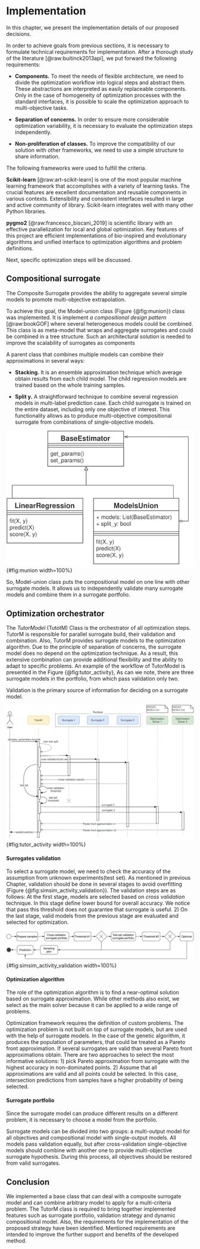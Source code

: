 Implementation
==============

In this chapter, we present the implementation details of our proposed
decisions.

In order to achieve goals from previous sections, it is necessary
to formulate technical requirements for implementation. After a thorough
study of the literature [@raw:buitinck2013api], we put forward the following
requirements:

-   **Components.** To meet the needs of flexible architecture, we need
    to divide the optimization workflow into logical steps and abstract
    them. These abstractions are interpreted as easily replaceable
    components. Only in the case of homogeneity of optimization
    processes with the standard interfaces, it is possible to scale the
    optimization approach to multi-objective tasks.

-   **Separation of concerns.** In order to ensure more considerable
    optimization variability, it is necessary to evaluate the
    optimization steps independently.

-   **Non-proliferation of classes.** To improve the compatibility of
    our solution with other frameworks, we need to use a simple
    structure to share information.

The following frameworks were used to fulfill the criteria.

**Scikit-learn** [@raw:art-scikit-learn] is one of the most popular machine
learning framework that accomplishes with a variety of learning tasks.
The crucial features are excellent documentation and reusable components
in various contexts. Extensibility and consistent interfaces resulted in
large and active community of library. Scikit-learn integrates well with
many other Python libraries.

**pygmo2** [@raw:francesco_biscani_2019] is scientific library with an
effective parallelization for local and global optimization. Key
features of this project are efficient implementations of bio-inspired
and evolutionary algorithms and unified interface to optimization
algorithms and problem definitions.

Next, specific optimization steps will be discussed.

Compositional surrogate
-----------------------

The Composite Surrogate provides the ability to aggregate several simple
models to promote multi-objective extrapolation.

To achieve this goal, the Model-union class (Figure {@fig:munion})
class was implemented. It is implement *a compositional design pattern*
[@raw:bookGOF] where several heterogeneous models could be combined. This
class is as meta-model that wraps and aggregate surrogates and could be
combined in a tree structure. Such an architectural solution is needed
to improve the scalability of surrogates as components

A parent class that combines multiple models can combine their
approximations in several ways:

-   **Stacking.** It is an ensemble approximation technique which
    average obtain results from each child model. The child regression
    models are trained based on the whole training samples.

-   **Split y.** A straightforward technique to combine several
    regression models in multi-label prediction case. Each child
    surrogate is trained on the entire dataset, including only one
    objective of interest. This functionality allows as to produce
    multi-objective compositional surrogate from combinations of
    single-objective models.

![Class diagram of ModelsUnion](images/munion_class.svg){#fig:munion width=100%}

So, Model-union class puts the compositional model on one line with
other surrogate models. It allows us to independently validate many
surrogate models and combine them in a surrogate portfolio.

Optimization orchestrator
-------------------------

The *TutorModel* (TutotM) Class is the orchestrator of all optimization
steps. TutorM is responsible for parallel surrogate build, their
validation and combination. Also, TutorM provides surrogate models to
the optimization algorithm. Due to the principle of separation of
concerns, the surrogate model does no depend on the optimization
technique. As a result, this extensive combination can provide
additional flexibility and the ability to adapt to specific problems. An
example of the workflow of TutorModel is presented in the Figure
{@fig:tutor_activity}, As can we note, there are three surrogate
models in the portfolio, from which pass validation only two.

Validation is the primary source of information for deciding on a
surrogate model.

![Optimization iteration with three surrogate models and two optimizers](images/portfolio_validation_solv.svg){#fig:tutor_activity width=100%}

#### Surrogates validation

To select a surrogate model, we need to check the accuracy of the
assumption from unknown experiments(test set). As mentioned in previous
Chapter, validation should be done in several stages to
avoid overfitting (Figure {@fig:simsim_activity_validation}). The
validation steps are as follows: At the first stage, models are selected
based on *cross validation* technique. In this stage define lower bound
for overall accuracy. We notice that pass this threshold does not
guarantee that surrogate is useful. 2) On the last stage, valid models
from the previous stage are evaluated and selected for optimization.

![General optimization workflow for model-based optimization iteration with validation in two stages.](images/simsim_activity_workflow.svg){#fig:simsim_activity_validation width=100%}

#### Optimization algorithm

The role of the optimization algorithm is to find a near-optimal
solution based on surrogate approximation. While other methods also
exist, we select as the main solver because it can be applied to a wide
range of problems.

Optimization framework requires the definition of custom problems. The
optimization problem is not built on top of surrogate models, but are
used with the help of surrogate models. In the case of the genetic
algorithm, it produces the population of parameters, that could be
treated as a Pareto front approximation. If several surrogates are valid
than several Pareto front approximations obtain. There are two
approaches to select the most informative solutions: 1) pick Pareto
approximation from surrogate with the highest accuracy in non-dominated
points. 2) Assume that all approximations are valid and all points could
be selected. In this case, intersection predictions from samples have a
higher probability of being selected.

#### Surrogate portfolio

Since the surrogate model can produce different results on a different
problem, it is necessary to choose a model from the portfolio.

Surrogate models can be divided into two groups: a multi-output model
for all objectives and compositional model with single-output models.
All models pass validation equally, but after cross-validation
single-objective models should combine with another one to provide
multi-objective surrogate hypothesis. During this process, all
objectives should be restored from valid surrogates.

Conclusion
----------

We implemented a base class that can deal with a composite surrogate
model and can combine arbitrary model to apply for a multi-criteria
problem. The TutorM class is required to bring together implemented
features such as surrogate portfolio, validation strategy and dynamic
compositional model. Also, the requirements for the implementation of
the proposed strategy have been identified. Mentioned requirements are
intended to improve the further support and benefits of the developed
method.
